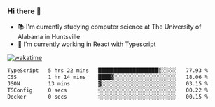 ### Hi there 👋

- 📚 I'm currently studying computer science at The University of Alabama in Huntsville
- 🔭 I’m currently working in React with Typescript

[![wakatime](https://wakatime.com/badge/user/b5c44ac9-032b-4e67-a6d5-1044b80d90bd.svg)](https://wakatime.com/@b5c44ac9-032b-4e67-a6d5-1044b80d90bd)

<!--START_SECTION:waka-->

```txt
TypeScript   5 hrs 22 mins   ███████████████████▒░░░░░   77.93 %
CSS          1 hr 14 mins    ████▓░░░░░░░░░░░░░░░░░░░░   18.06 %
JSON         13 mins         ▓░░░░░░░░░░░░░░░░░░░░░░░░   03.15 %
TSConfig     0 secs          ░░░░░░░░░░░░░░░░░░░░░░░░░   00.22 %
Docker       0 secs          ░░░░░░░░░░░░░░░░░░░░░░░░░   00.15 %
```

<!--END_SECTION:waka-->

<!--
**salsajeries/salsajeries** is a ✨ _special_ ✨ repository because its `README.md` (this file) appears on your GitHub profile.

Here are some ideas to get you started:

- 🔭 I’m currently working on ...
- 🌱 I’m currently learning ...
- 👯 I’m looking to collaborate on ...
- 🤔 I’m looking for help with ...
- 💬 Ask me about ...
- 📫 How to reach me: ...
- 😄 Pronouns: ...
- ⚡ Fun fact: ...
-->
